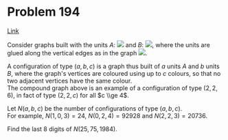 # Problem 194

[Link](https://projecteuler.net/problem=194)

Consider graphs built with the units $A$: ![](resources/images/0194_GraphA.png?1678992052) and $B$: ![](resources/images/0194_GraphB.png?1678992052), where the units are glued along the vertical edges as in the graph ![](resources/images/0194_Fig.png?1678992052).

A configuration of type $(a, b, c)$ is a graph thus built of $a$ units $A$ and $b$ units $B$, where the graph's vertices are coloured using up to $c$ colours, so that no two adjacent vertices have the same colour.  
The compound graph above is an example of a configuration of type $(2,2,6)$, in fact of type $(2,2,c)$ for all $c \\ge 4$.

Let $N(a, b, c)$ be the number of configurations of type $(a, b, c)$.  
For example, $N(1,0,3) = 24$, $N(0,2,4) = 92928$ and $N(2,2,3) = 20736$.

Find the last $8$ digits of $N(25,75,1984)$.
